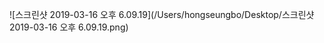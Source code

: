 ![스크린샷 2019-03-16 오후 6.09.19](/Users/hongseungbo/Desktop/스크린샷 2019-03-16 오후 6.09.19.png)

